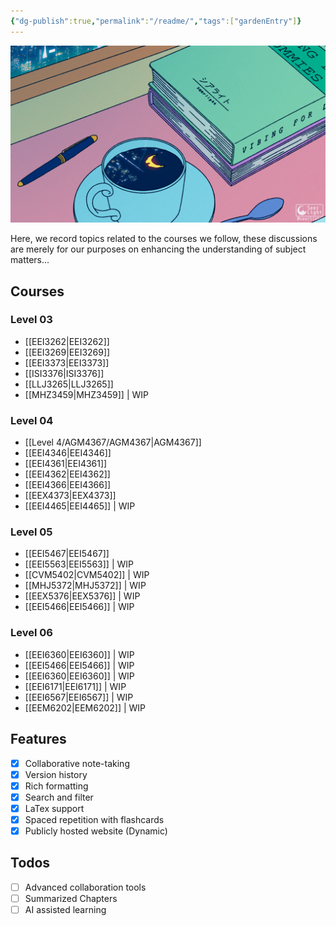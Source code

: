 ```yaml
---
{"dg-publish":true,"permalink":"/readme/","tags":["gardenEntry"]}
---
```


<img src="https://raw.githubusercontent.com/NushaMBZ/aide-memoire/main/assets/attachments/anime%20study.gif" alt="roku ">

Here, we record topics related to the courses we follow, these discussions are merely for our purposes on enhancing the understanding of subject matters...


## Courses

### Level 03
- [[EEI3262\|EEI3262]] 
- [[EEI3269\|EEI3269]]
- [[EEI3373\|EEI3373]]
- [[ISI3376\|ISI3376]]
- [[LLJ3265\|LLJ3265]]
- [[MHZ3459\|MHZ3459]] | WIP
### Level 04
- [[Level 4/AGM4367/AGM4367\|AGM4367]]
- [[EEI4346\|EEI4346]]
- [[EEI4361\|EEI4361]]
- [[EEI4362\|EEI4362]]
- [[EEI4366\|EEI4366]]
- [[EEX4373\|EEX4373]]
- [[EEI4465\|EEI4465]] | WIP
### Level 05
- [[EEI5467\|EEI5467]]
- [[EEI5563\|EEI5563]] | WIP
- [[CVM5402\|CVM5402]] | WIP
- [[MHJ5372\|MHJ5372]] | WIP
- [[EEX5376\|EEX5376]] | WIP
- [[EEI5466\|EEI5466]] | WIP

### Level 06
- [[EEI6360\|EEI6360]] | WIP
- [[EEI5466\|EEI5466]] | WIP
- [[EEI6360\|EEI6360]] | WIP
- [[EEI6171\|EEI6171]] | WIP
- [[EEI6567\|EEI6567]] | WIP
- [[EEM6202\|EEM6202]] | WIP
## Features
- [x] Collaborative note-taking
- [x] Version history
- [x] Rich formatting
- [x] Search and filter
- [x] LaTex support
- [x] Spaced repetition with flashcards
- [x] Publicly hosted website (Dynamic)

## Todos
 - [ ] Advanced collaboration tools
 - [ ] Summarized Chapters
 - [ ] AI assisted learning

